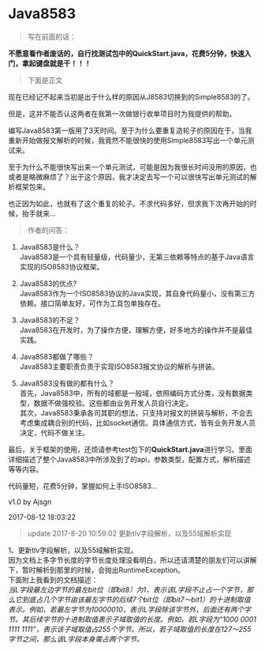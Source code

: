 # Java8583  

> 写在前面的话：  
  
**不愿意看作者废话的，自行找测试包中的QuickStart.java，花费5分钟，快速入门，拿起键盘就是干！！！**  
  
> 下面是正文  
  
现在已经记不起来当初是出于什么样的原因从J8583切换到的Simple8583的了。  
  
但是，这并不能否认这两者在我第一次做银行收单项目时为我提供的帮助。  
  
编写Java8583第一版用了3天时间。至于为什么要重复造轮子的原因在于，当我重新开始做报文解析的时候，我竟然不能很快的使用Simple8583写出一个单元测试来。  
  
至于为什么不能很快写出来一个单元测试，可能是因为我很长时间没用的原因，也或者是略微麻烦了？出于这个原因，我才决定去写一个可以很快写出单元测试的解析框架包来。  
  
也正因为如此，也就有了这个重复的轮子。不求代码多好，但求我下次再开始的时候，抬手就来...  
  
> 作者的问答：  
  
1. Java8583是什么？  
Java8583是一个具有轻量级，代码量少，无第三依赖等特点的基于Java语言实现的ISO8583协议框架。  
  
2. Java8583的优点?  
Java8583作为一个ISO8583协议的Java实现，其自身代码量小，没有第三方依赖。接口简单友好，可作为工具包单独存在。  
  
3. Java8583的不足？  
Java8583在开发时，为了操作方便，理解方便，好多地方的操作并不是最佳实践。  
  
4. Java8583都做了哪些？  
Java8583主要职责负责于实现ISO8583报文协议的解析与拼装。   
  
5. Java8583没有做的都有什么？  
首先，Java8583中，所有的域都是一般域，依照编码方式分类，没有数据类型，数据不做强校验。这些都由业务开发人员自行决定。  
其次，Java8583秉承各司其职的想法，只支持对报文的拼装与解析，不会去考虑集成耦合别的代码，比如socket通信。具体通信方式，皆有业务开发人员决定，代码不做关注。  
  
最后，关于框架的使用，还烦请参考test包下的**QuickStart.java**进行学习。里面详细描述了整个Java8583中所涉及到了的api，参数类型，配置方式，解析描述等等内容。  
  
代码量短，花费5分钟，掌握如何上手ISO8583...  
  
v1.0 by Ajsgn  
  
2017-08-12 18:03:22  

> update 2017-8-20 10:59:02 更新tlv字段解析，以及55域解析实现

1、更新tlv字段解析，以及55域解析实现。  
因为文档上多字节长度的字节长度处理没看明白，所以还请清楚的朋友们可以讲解下，暂时解析到那里的时候，会抛出RuntimeException。  
下面附上我看到的文档描述：  
*当L字段最左边字节的最左bit位（即bit8）为1，表示该L字段不止占一个字节，那么它到底占几个字节由该最左字节的后续7个bit位（即bit7～bit1）的十进制取值表示。例如，若最左字节为10000010，表示L字段除该字节外，后面还有两个字节。其后续字节的十进制取值表示子域取值的长度。例如，若L字段为“1000 0001 1111 1111”，表示该子域取值占255个字节。所以，若子域取值的长度在127～255字节之间，那么该L字段本身需占两个字节。*  


